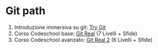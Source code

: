 # Git path
1. Introduzione immersiva su git: [Try Git](https://try.github.io)
2. Corso Codeschool base: [Git Real](https://www.codeschool.com/courses/git-real) (7 Livelli + Sfide)
3. Corso Codeschool avanzato: [Git Real 2](https://www.codeschool.com/courses/git-real-2) (6 Livelli + Sfide)
